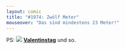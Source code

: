 ```yaml
---
layout: comic
title: "#1974: Zwölf Meter"
mouseover: "Das sind mindestens 23 Meter!"
---
```


PS:
<a href="http://www.fonflatter.de/kalender"><img src="http://www.fonflatter.de/bilder/2011.png"></a>
<a  href="http://www.fonflatter.de/kalender"><strong>Valentinstag</strong></a> und so.
